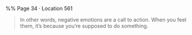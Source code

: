 %% Page 34 · Location 561 
> In other words, negative emotions are a call to action. When you feel them, it’s because you’re supposed to do something. 
